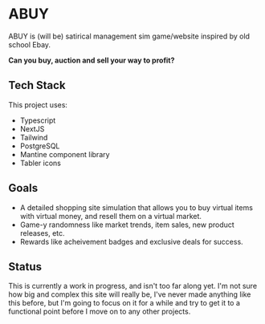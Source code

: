 # ABUY

ABUY is (will be) satirical management sim game/website inspired by old school Ebay.

**Can you buy, auction and sell your way to profit?**

## Tech Stack

This project uses:
- Typescript
- NextJS
- Tailwind
- PostgreSQL
- Mantine component library
- Tabler icons

## Goals

- A detailed shopping site simulation that allows you to buy virtual items with virtual money, and resell them on a virtual market.
- Game-y randomness like market trends, item sales, new product releases, etc.
- Rewards like acheivement badges and exclusive deals for success.

## Status

This is currently a work in progress, and isn't too far along yet. I'm not sure how big and complex this site will really be, I've never made anything like this before, but I'm going to focus on it for a while and try to get it to a functional point before I move on to any other projects.